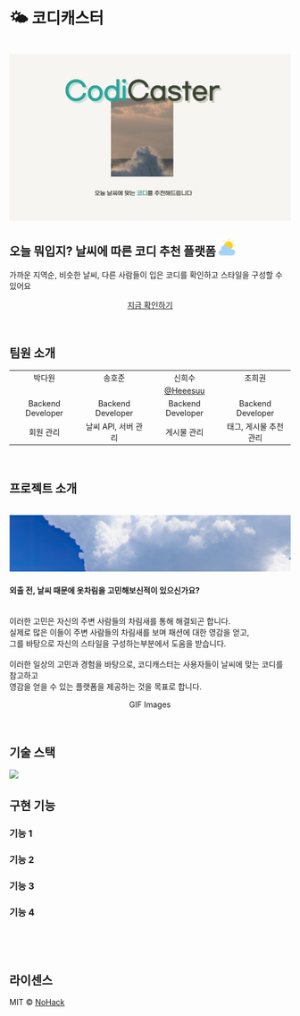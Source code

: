 # 🌤 코디캐스터

<p align="center">
  <br>
  <img src="image/CodiCaster.png">
  <br>
<h2>오늘 뭐입지? 날씨에 따른 코디 추천 플랫폼 <img src=image/free-icon-cloudy-1163661.png width="30"/></h2>
가까운 지역순, 비슷한 날씨, 다른 사람들이 입은 코디를 확인하고 스타일을 구성할 수 있어요<br />
    <p>
</p>
<p align="center">
<a href="https://codicaster.site/main">지금 확인하기</a>
</p>

<br>

## 팀원 소개
<table>
    <tr>
      <td align="center">박다원</td>
      <td align="center">송호준</td>
      <td align="center">신희수</td>
      <td align="center">조희권</td>
    </tr>
    <tr>
      <td align="center"><a href="" target="_blank"></a></td>
      <td align="center"><a href="" target="_blank" width="160"></a></td>
      <td align="center"><a href="" target="_blank">@Heeesuu</a></td>
      <td align="center"><a href="" target="_blank"></a></td>
    </tr>
    <tr>
      <td align="center">Backend Developer</td>
      <td align="center">Backend Developer</td>
      <td align="center">Backend Developer</td>
      <td align="center">Backend Developer</td>
    </tr>
    <tr>
      <td align="center">회원 관리</td>
      <td align="center">날씨 API, 서버 관리</td>
      <td align="center">게시물 관리</td>
      <td align="center">태그, 게시물 추천 관리</td>
    </tr>
  </table>
<br>

## 프로젝트 소개


<p align="center">
  <br>
  <img src="image/img.png">
<h4>외출 전, 날씨 때문에 옷차림을 고민해보신적이 있으신가요?</h4><br>
이러한 고민은 자신의 주변 사람들의 차림새를 통해 해결되곤 합니다.<br>
실제로 많은 이들이 주변 사람들의 차림새를 보며 패션에 대한 영감을 얻고,<br>
그를 바탕으로 자신의 스타일을 구성하는부분에서 도움을 받습니다.
<br>
<br>
이러한 일상의 고민과 경험을 바탕으로, 코디캐스터는 사용자들이 날씨에 맞는 코디를 참고하고<br> 
영감을 얻을 수 있는 플랫폼을 제공하는 것을 목표로 합니다.


<p align="justify">
</p>

<p align="center">
GIF Images
</p>

<br>

## 기술 스택

<img src="https://img.shields.io/badge/html5-E34F26?style=for-the-badge&logo=html5&logoColor=white">


<br>

## 구현 기능

### 기능 1

### 기능 2

### 기능 3

### 기능 4

<br>


<p align="justify">

</p>

<br>

## 라이센스

MIT &copy; [NoHack](mailto:lbjp114@gmail.com)

<!-- Stack Icon Refernces -->

[js]: /images/stack/javascript.svg
[ts]: /images/stack/typescript.svg
[react]: /images/stack/react.svg
[node]: /images/stack/node.svg